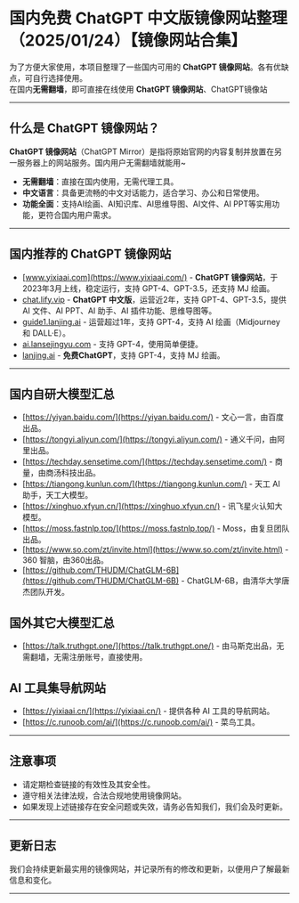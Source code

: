 # 国内免费 ChatGPT 中文版镜像网站整理（2025/01/24）【镜像网站合集】 

为了方便大家使用，本项目整理了一些国内可用的 **ChatGPT 镜像网站**。各有优缺点，可自行选择使用。   
在国内**无需翻墙**，即可直接在线使用 **ChatGPT 镜像网站**、ChatGPT镜像站

---

## 什么是 ChatGPT 镜像网站？

**ChatGPT 镜像网站**（ChatGPT Mirror）是指将原始官网的内容复制并放置在另一服务器上的网站服务。国内用户无需翻墙就能用~

- **无需翻墙**：直接在国内使用，无需代理工具。
- **中文语言**：具备更流畅的中文对话能力，适合学习、办公和日常使用。
- **功能全面**：支持AI绘画、AI知识库、AI思维导图、AI文件、AI PPT等实用功能，更符合国内用户需求。

---

## 国内推荐的 ChatGPT 镜像网站

- [www.yixiaai.com](https://www.yixiaai.com/) - **ChatGPT 镜像网站**，于2023年3月上线，稳定运行，支持 GPT-4、GPT-3.5，还支持 MJ 绘画。
- [chat.lify.vip](https://chat.lify.vip/) - **ChatGPT 中文版**，运营近2年，支持 GPT-4、GPT-3.5，提供 AI 文件、AI PPT、AI 助手、AI 插件功能、思维导图等。
- [guide1.lanjing.ai](https://guide1.lanjing.ai/) - 运营超过1年，支持 GPT-4，支持 AI 绘画（Midjourney 和 DALL·E）。
- [ai.lansejingyu.com](https://ai.lansejingyu.com/) - 支持 GPT-4，使用简单便捷。
- [lanjing.ai](https://lanjing.ai/) - **免费ChatGPT**，支持 GPT-4，支持 MJ 绘画。

---

## 国内自研大模型汇总

- [https://yiyan.baidu.com/](https://yiyan.baidu.com/) - 文心一言，由百度出品。
- [https://tongyi.aliyun.com/](https://tongyi.aliyun.com/) - 通义千问，由阿里出品。
- [https://techday.sensetime.com/](https://techday.sensetime.com/) - 商量，由商汤科技出品。
- [https://tiangong.kunlun.com/](https://tiangong.kunlun.com/) - 天工 AI 助手，天工大模型。
- [https://xinghuo.xfyun.cn/](https://xinghuo.xfyun.cn/) - 讯飞星火认知大模型。
- [https://moss.fastnlp.top/](https://moss.fastnlp.top/) - Moss，由复旦团队出品。
- [https://www.so.com/zt/invite.html](https://www.so.com/zt/invite.html) - 360 智脑，由360出品。
- [https://github.com/THUDM/ChatGLM-6B](https://github.com/THUDM/ChatGLM-6B) - ChatGLM-6B，由清华大学唐杰团队开发。

## 国外其它大模型汇总

- [https://talk.truthgpt.one/](https://talk.truthgpt.one/) - 由马斯克出品，无需翻墙，无需注册账号，直接使用。

## AI 工具集导航网站

- [https://yixiaai.cn/](https://yixiaai.cn/) - 提供各种 AI 工具的导航网站。
- [https://c.runoob.com/ai/](https://c.runoob.com/ai/) - 菜鸟工具。

---

## 注意事项

- 请定期检查链接的有效性及其安全性。
- 遵守相关法律法规，合法合规地使用镜像网站。
- 如果发现上述链接存在安全问题或失效，请务必告知我们，我们会及时更新。

---

## 更新日志

我们会持续更新最实用的镜像网站，并记录所有的修改和更新，以便用户了解最新信息和变化。

---
